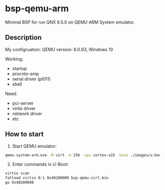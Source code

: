 # bsp-qemu-arm
Minimal BSP for run QNX 6.5.0 on QEMU ARM System emulator.

## Description

My configruation: QEMU version: 6.0.93, Windows 10

Working:
 - startup
 - procnto-smp
 - serial driver (pl011)
 - shell
 
Need:
 - pci-server
 - virtio driver
 - network driver
 - etc


## How to start

1. Start QEMU emulator:
```sh
qemu-system-arm.exe -M virt -m 256 -cpu cortex-a15 -bios ./images/u-boot.bin -hda fat:rw:./images -vga none -serial stdio
```

2. Enter commands in U-Boot:
```sh
virtio scan
fatload virtio 0:1 0x40200000 bsp-qemu-virt.bin
go 0x40200000
```

